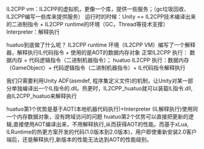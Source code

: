 IL2CPP vm：IL2CPP的虚拟机，更像一个库，提供一些服务；（gc垃圾回收、IL2CPP编写一些库来提供服务）
        运行时的时候：Unity  == IL2CPP技术编译出来的二进制指令 + IL2CPP runtime的环境（GC，Thread等技术支撑）
        Interpreter：解释执行

 huatuo到底做了什么呢？
IL2CPP runtime 环境（IL2CPP VM）编写了一个解释器，解释执行IL代码指令 + 使用的是AOT的数据内存对象
正常IL2CPP 执行： 数据内存 + 代码逻辑指令（二进制机器指令）；
huatuo IL2CPP 执行：数据内存（GameObject）+ 代码逻辑指令（二进制机器指令）+ IL代码指令解释执行

我们只需要利用Unity ADF(asmdef, 程序集定义文件)的机制，让Unity对某一部分单独编译出一个IL指令的.dll。热更时，IL2CPP_huatuo就可以装载IL指令.dll, 由IL2CPP_huatuo来解释执行

huatuo第1个优势是基于AOT(本地机器代码执行)+Interpreter (IL解释执行)使用同一个内存数据对象，没有跨域访问的问题
huatuo第2个优势可以直接把更新的逻辑,直接使用AOT编译出来，不用解释执行,从而获得AOT的性能。而基于xLua, ILRuntime的热更方案开发的代码(1.0版本到2.0版本)，用户即使重新安装2.0客户端后，还是解释执行,新版本的性能无法达到AOT的性能级别。
